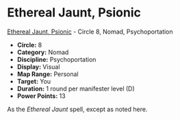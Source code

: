 # Ethereal Jaunt, Psionic

[Ethereal Jaunt, Psionic](/Psionics/E/EtherealJauntPsionic.md) - Circle 8, Nomad, Psychoportation

- **Circle:** 8
- **Category:** Nomad
- **Discipline:** Psychoportation
- **Display:** Visual
- **Map Range:** Personal
- **Target:** You
- **Duration:** 1 round per manifester level (D)
- **Power Points:** 13

As the *Ethereal Jaunt* spell, except as noted here.
